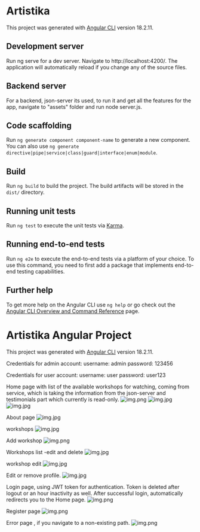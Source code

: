 # Artistika

This project was generated with [Angular CLI](https://github.com/angular/angular-cli) version 18.2.11.

## Development server

Run ng serve for a dev server. Navigate to http://localhost:4200/. The application will automatically reload if you change any of the source files.

## Backend server
For a backend, json-server its used, to run it and get all the features for the app, navigate to "assets" folder and run node server.js.


## Code scaffolding

Run `ng generate component component-name` to generate a new component. You can also use `ng generate directive|pipe|service|class|guard|interface|enum|module`.

## Build

Run `ng build` to build the project. The build artifacts will be stored in the `dist/` directory.

## Running unit tests

Run `ng test` to execute the unit tests via [Karma](https://karma-runner.github.io).

## Running end-to-end tests

Run `ng e2e` to execute the end-to-end tests via a platform of your choice. To use this command, you need to first add a package that implements end-to-end testing capabilities.

## Further help

To get more help on the Angular CLI use `ng help` or go check out the [Angular CLI Overview and Command Reference](https://angular.dev/tools/cli) page.




# Artistika Angular Project

This project was generated with [Angular CLI](https://github.com/angular/angular-cli) version 18.2.11.

Credentials for admin account:
username: admin
password: 123456

Credentials for user account:
username: user
password: user123



Home page with list of the available workshops for watching, coming from service, which is taking the information from the json-server and testimonials part which currently is read-only.
![img.png](images/home1.png)
![img.jpg](images/home2.jpg)
![img.jpg](images/home3.jpg)

About page
![img.jpg](images/about.png)

 workshops
![img.jpg](images/workshops.jpg)

Add workshop
![img.png](images/add-workshop.png)

Workshops list -edit and delete
![img.jpg](images/workshops-list.jpg)

workshop edit
![img.jpg](images/workshop-edit.jpg)

Edit or remove profile.
![img.jpg](images/profile.jpg)

Login page, using JWT token for authentication. Token is deleted after logout or an hour inactivity as well. After successful login, automatically redirects you to the Home page.
![img.png](images/login.png)

Register page
![img.png](images/register.png)

Error page , if you navigate to a non-existing path.
![img.png](images/error.png)

